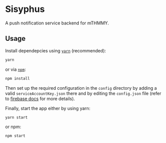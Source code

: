# Sisyphus

A push notification service backend for mTHMMY.

## Usage

Install dependepcies using [`yarn`](https://yarnpkg.com/) (recommended):

```bash
yarn
```

or via [`npm`](https://www.npmjs.com/):

```bash
npm install
```

Then set up the required configuration in the `config` directory by adding a valid `serviceAccountKey.json` there and by editing the `config.json` file (refer to [firebase docs](https://firebase.google.com/docs/admin/setup) for more details).

Finally, start the app either by using yarn:

```bash
yarn start
```

or npm:

```bash
npm start
```
